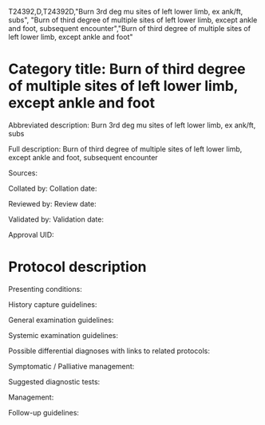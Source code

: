 T24392,D,T24392D,"Burn 3rd deg mu sites of left lower limb, ex ank/ft, subs", "Burn of third degree of multiple sites of left lower limb, except ankle and foot, subsequent encounter","Burn of third degree of multiple sites of left lower limb, except ankle and foot"
# Category title: Burn of third degree of multiple sites of left lower limb, except ankle and foot

Abbreviated description: Burn 3rd deg mu sites of left lower limb, ex ank/ft, subs

Full description: Burn of third degree of multiple sites of left lower limb, except ankle and foot, subsequent encounter

Sources:

Collated by:
Collation date:

Reviewed by:
Review date:

Validated by:
Validation date:

Approval UID:

# Protocol description

Presenting conditions:

History capture guidelines:

General examination guidelines:

Systemic examination guidelines:

Possible differential diagnoses with links to related protocols:

Symptomatic / Palliative management:

Suggested diagnostic tests:

Management:

Follow-up guidelines:
